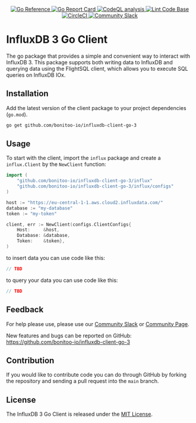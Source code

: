 <p align="center">
    <a href="https://pkg.go.dev/github.com/bonitoo-io/influxdb-client-go-3">
        <img src="https://pkg.go.dev/badge/github.com/bonitoo-io/influxdb-client-go-3.svg" alt="Go Reference">
    </a>
    <a href="https://goreportcard.com/report/github.com/bonitoo-io/influxdb-client-go-3">
        <img src="https://goreportcard.com/badge/github.com/bonitoo-io/influxdb-client-go-3" alt="Go Report Card">
    </a>
    <a href="https://github.com/bonitoo-io/influxdb-client-go-3/actions/workflows/codeql-analysis.yml">
        <img src="https://github.com/bonitoo-io/influxdb-client-go-3/actions/workflows/codeql-analysis.yml/badge.svg?branch=main" alt="CodeQL analysis">
    </a>
    <a href="https://github.com/bonitoo-io/influxdb-client-go-3/actions/workflows/linter.yml">
        <img src="https://github.com/bonitoo-io/influxdb-client-go-3/actions/workflows/linter.yml/badge.svg" alt="Lint Code Base">
    </a>
    <a href="https://dl.circleci.com/status-badge/redirect/gh/bonitoo-io/influxdb-client-go-3/tree/main">
        <img src="https://dl.circleci.com/status-badge/img/gh/bonitoo-io/influxdb-client-go-3/tree/main.svg?style=svg" alt="CircleCI">
    </a>
    <a href="https://app.slack.com/huddle/TH8RGQX5Z/C02UDUPLQKA">
        <img src="https://img.shields.io/badge/slack-join_chat-white.svg?logo=slack&style=social" alt="Community Slack">
    </a>
</p>

# InfluxDB 3 Go Client

The go package that provides a simple and convenient way to interact with InfluxDB 3.
This package supports both writing data to InfluxDB and querying data using the FlightSQL client,
which allows you to execute SQL queries on InfluxDB IOx.

## Installation

Add the latest version of the client package to your project dependencies (`go.mod`).

```sh
go get github.com/bonitoo-io/influxdb-client-go-3
```

## Usage

To start with the client, import the `influx` package and create a `influx.Client` by the `NewClient` function:

```go
import (
    "github.com/bonitoo-io/influxdb-client-go-3/influx"
    "github.com/bonitoo-io/influxdb-client-go-3/influx/configs"
)

host := "https://eu-central-1-1.aws.cloud2.influxdata.com/"
database := "my-database"
token := "my-token"

client, err := NewClient(configs.ClientConfigs{
    Host:     &host,
    Database: &database,
    Token:    &token},
)
```

to insert data you can use code like this:

```go
// TBD
```

to query your data you can use code like this:

```go
// TBD
```

## Feedback

For help please use, please use our [Community Slack](https://app.slack.com/huddle/TH8RGQX5Z/C02UDUPLQKA)
or [Community Page](https://community.influxdata.com/).

New features and bugs can be reported on GitHub: https://github.com/bonitoo-io/influxdb-client-go-3

## Contribution

If you would like to contribute code you can do through GitHub by forking the repository and sending a pull request into
the `main` branch.

## License

The InfluxDB 3 Go Client is released under the [MIT License](https://opensource.org/licenses/MIT).